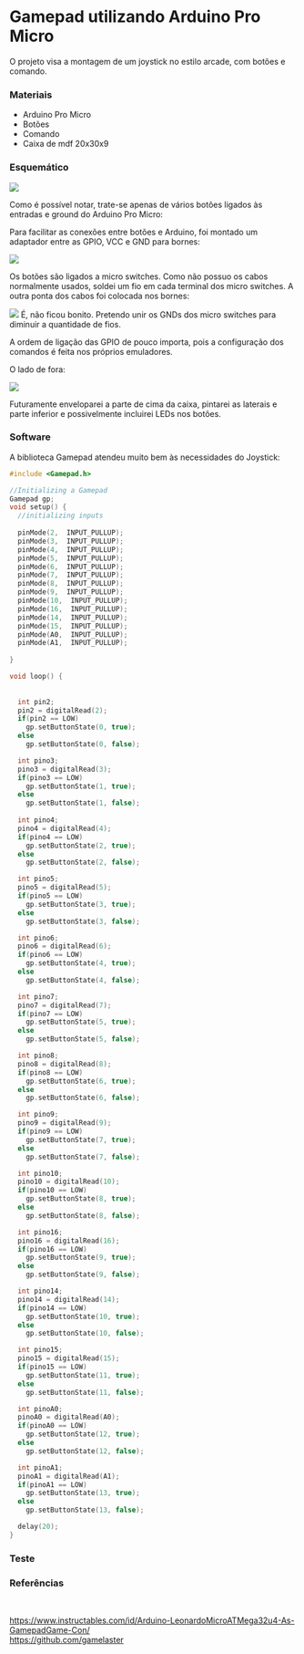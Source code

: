 # Gamepad utilizando Arduino Pro Micro

O projeto visa a montagem de um joystick no estilo arcade, com botões e comando.

<h3>Materiais</h3>

- Arduino Pro Micro
- Botões
- Comando
- Caixa de mdf 20x30x9

<h3>Esquemático</h3>

![](images/esquema.PNG)

Como é possível notar, trate-se apenas de vários botões ligados às entradas e ground do Arduino Pro Micro: 




Para facilitar as conexões entre botões e Arduino, foi montado um adaptador entre as GPIO, VCC e GND para bornes:

![](images/adapt.jpeg)

Os botões são ligados a micro switches. Como não possuo os cabos normalmente usados, soldei um fio em cada terminal dos micro switches. A outra ponta dos cabos foi colocada nos bornes:

![](images/interior.jpg)
É, não ficou bonito. Pretendo unir os GNDs dos micro switches para diminuir a quantidade de fios.

A ordem de ligação das GPIO de pouco importa, pois a configuração dos comandos é feita nos próprios emuladores.

O lado de fora:

![](images/exterior.jpg)

Futuramente enveloparei a parte de cima da caixa, pintarei as laterais e parte inferior e possivelmente incluirei LEDs nos botões.

<h3>Software</h3>

A biblioteca Gamepad atendeu muito bem às necessidades do Joystick:

```c
#include <Gamepad.h>

//Initializing a Gamepad
Gamepad gp;
void setup() {
  //initializing inputs
 
  pinMode(2,  INPUT_PULLUP);
  pinMode(3,  INPUT_PULLUP);
  pinMode(4,  INPUT_PULLUP);
  pinMode(5,  INPUT_PULLUP);
  pinMode(6,  INPUT_PULLUP);
  pinMode(7,  INPUT_PULLUP);
  pinMode(8,  INPUT_PULLUP);
  pinMode(9,  INPUT_PULLUP);
  pinMode(10,  INPUT_PULLUP);
  pinMode(16,  INPUT_PULLUP);
  pinMode(14,  INPUT_PULLUP);
  pinMode(15,  INPUT_PULLUP);
  pinMode(A0,  INPUT_PULLUP);
  pinMode(A1,  INPUT_PULLUP);
  
}

void loop() {
 
  
  int pin2;
  pin2 = digitalRead(2);
  if(pin2 == LOW)
    gp.setButtonState(0, true);
  else
    gp.setButtonState(0, false);

  int pino3;
  pino3 = digitalRead(3);
  if(pino3 == LOW)
    gp.setButtonState(1, true);
  else
    gp.setButtonState(1, false);
    
  int pino4;
  pino4 = digitalRead(4);
  if(pino4 == LOW)
    gp.setButtonState(2, true);
  else
    gp.setButtonState(2, false);

  int pino5;
  pino5 = digitalRead(5);
  if(pino5 == LOW)
    gp.setButtonState(3, true);
  else
    gp.setButtonState(3, false);

  int pino6;
  pino6 = digitalRead(6);
  if(pino6 == LOW)
    gp.setButtonState(4, true);
  else
    gp.setButtonState(4, false);

  int pino7;
  pino7 = digitalRead(7);
  if(pino7 == LOW)
    gp.setButtonState(5, true);
  else
    gp.setButtonState(5, false);

  int pino8;
  pino8 = digitalRead(8);
  if(pino8 == LOW)
    gp.setButtonState(6, true);
  else
    gp.setButtonState(6, false);

  int pino9;
  pino9 = digitalRead(9);
  if(pino9 == LOW)
    gp.setButtonState(7, true);
  else
    gp.setButtonState(7, false);

  int pino10;
  pino10 = digitalRead(10);
  if(pino10 == LOW)
    gp.setButtonState(8, true);
  else
    gp.setButtonState(8, false);

  int pino16;
  pino16 = digitalRead(16);
  if(pino16 == LOW)
    gp.setButtonState(9, true);
  else
    gp.setButtonState(9, false);

  int pino14;
  pino14 = digitalRead(14);
  if(pino14 == LOW)
    gp.setButtonState(10, true);
  else
    gp.setButtonState(10, false);

  int pino15;
  pino15 = digitalRead(15);
  if(pino15 == LOW)
    gp.setButtonState(11, true);
  else
    gp.setButtonState(11, false);

  int pinoA0;
  pinoA0 = digitalRead(A0);
  if(pinoA0 == LOW)
    gp.setButtonState(12, true);
  else
    gp.setButtonState(12, false);

  int pinoA1;
  pinoA1 = digitalRead(A1);
  if(pinoA1 == LOW)
    gp.setButtonState(13, true);
  else
    gp.setButtonState(13, false);

  delay(20);
}
```



<h3>Teste</h3>


<h3>Referências</h3>
</br>

https://www.instructables.com/id/Arduino-LeonardoMicroATMega32u4-As-GamepadGame-Con/</br>
https://github.com/gamelaster
